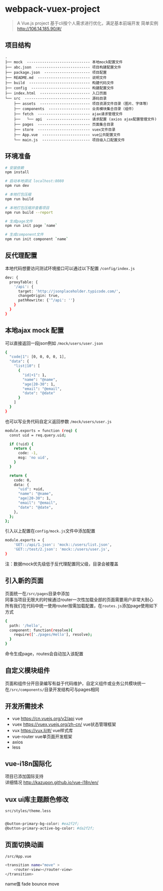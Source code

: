 # webpack-vuex-project

> A Vue.js project 基于cli按个人需求进行优化，满足基本前端开发 简单实例 http://106.14.185.90/#/

## 项目结构 ##

```
.
├── mock  ----------------------------- 本地mock配置文件
├── abc.json  ------------------------- 项目构建配置文件
├── package.json  --------------------- 项目配置
├── README.md  ------------------------ 说明文件
├── build  ---------------------------- 构建代码文件
├── config  --------------------------- 构建配置文件
├── index.html  ----------------------- 入口页面
└── src  ------------------------------ 源码目录
    ├── assets  ----------------------- 项目资源文件目录（图片、字体等）
    ├── components  ------------------- 业务模块集合目录（组件）
    ├── fetch  ------------------------ ajax请求管理文件
    ├──   └── api  -------------------- 请求配置 (axios ajax配置管理文件)
    ├── pages  ------------------------ 页面集合目录
    ├── store  ------------------------ vuex文件目录
    ├── App.vue  ---------------------- vue公共配置文件
    └── main.js  ---------------------- 项目级入口配置文件
```

## 环境准备

``` bash
# 安装依赖
npm install

# 启动本地调试 localhost:8080
npm run dev

# 本地打包压缩
npm run build

# 本地打包压缩并查看项目
npm run build --report

# 生成page文件
npm run init page `name`

# 生成component文件
npm run init component `name`
```
## 反代理配置

本地代码想要访问测试环境接口可以通过以下配置
`/config/index.js` 
``` bash
dev: {
  proxyTable: {
    '/api': {
      target: 'http://jsonplaceholder.typicode.com/',
      changeOrigin: true,
      pathRewrite: {'^/api': ''}
    }
  }
}
```

## 本地ajax mock 配置

可以直接返回一段json例如
`/mock/users/user.json` 

``` bash
{
  "code|1": [0, 0, 0, 0, 1],
  "data": {
    "list|10": [
      {
        "id|+1": 1,
        "name": "@name",
        "age|20-30": 1,
        "email": "@email",
        "date": "@date"
      }
    ]
  }
}
```

也可以写业务代码自定义返回参数
`/mock/users/user.js` 

``` bash
module.exports = function (req) {
  const uid = req.query.uid;

  if (!uid) {
    return {
      code: -1,
      msg: 'no uid',
    }
  }

  return {
    code: 0,
    data: {
      "uid": +uid,
      "name": "@name",
      "age|20-30": 1,
      "email": "@email",
      "date": "@date",
    },
  };
};
```

引入以上配置在`config/mock.js`文件中添加配置
``` bash
module.exports = {
    'GET::/api/1.json': 'mock::/users/list.json',
    'GET::/test/2.json': 'mock::/users/user.js',
}
```
注：数据mock优先级低于反代理配置同父级，目录会被覆盖

## 引入新的页面

页面统一在`/src/pages`目录中添加<br/>
同事当项目无限大的时候通过router一次性加载全部的页面需要用户非常大耐心<br />
所有我们在代码中统一使用router按需加载配置，在`routes.js`添加page使用如下方式
``` bash
{
  path: '/hello',
  component: function(resolve){
    require(['./pages/Hello'], resolve);
  }
}
```
命令生成page，routes会自动加入该配置

## 自定义模块组件

页面和组件分开目录编写有益于代码维护，自定义组件或业务公共模块统一在`/src/components/`目录开发结构可与pages相同

## 开发所需技术

* vue https://cn.vuejs.org/v2/api vue
* vuex https://vuex.vuejs.org/zh-cn/ vue状态管理框架
* vux https://vux.li/#/ vue样式库
* vue-router vue单页面开发框架
* axios 
* less

## vue-i18n国际化

项目已添加国际支持 <br/>
详细情况 http://kazupon.github.io/vue-i18n/en/ 

## vux ui库主题颜色修改 
`src/styles/theme.less`

``` bash

@button-primary-bg-color: #ea2f2f;
@button-primary-active-bg-color: #da2f2f;

```


## 页面切换动画

`/src/App.vue`

```bash
<transition name="move" >
    <router-view></router-view>
</transition>
```
name值 fade bounce move



